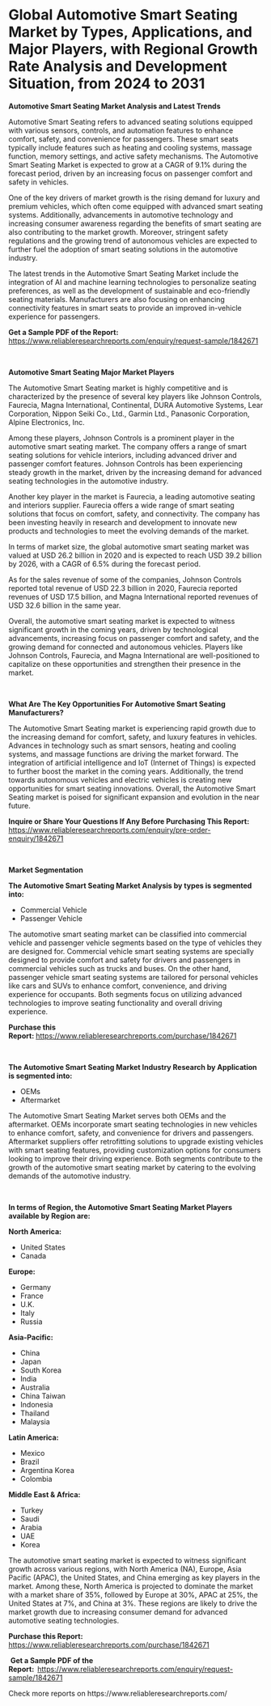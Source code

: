 <p><h1>Global Automotive Smart Seating Market by Types, Applications, and Major Players, with Regional Growth Rate Analysis and Development Situation, from 2024 to 2031</h1></p><p><strong>Automotive Smart Seating Market Analysis and Latest Trends</strong></p>
<p><p>Automotive Smart Seating refers to advanced seating solutions equipped with various sensors, controls, and automation features to enhance comfort, safety, and convenience for passengers. These smart seats typically include features such as heating and cooling systems, massage function, memory settings, and active safety mechanisms. The Automotive Smart Seating Market is expected to grow at a CAGR of 9.1% during the forecast period, driven by an increasing focus on passenger comfort and safety in vehicles.</p><p>One of the key drivers of market growth is the rising demand for luxury and premium vehicles, which often come equipped with advanced smart seating systems. Additionally, advancements in automotive technology and increasing consumer awareness regarding the benefits of smart seating are also contributing to the market growth. Moreover, stringent safety regulations and the growing trend of autonomous vehicles are expected to further fuel the adoption of smart seating solutions in the automotive industry.</p><p>The latest trends in the Automotive Smart Seating Market include the integration of AI and machine learning technologies to personalize seating preferences, as well as the development of sustainable and eco-friendly seating materials. Manufacturers are also focusing on enhancing connectivity features in smart seats to provide an improved in-vehicle experience for passengers.</p></p>
<p><strong>Get a Sample PDF of the Report:&nbsp;</strong> <a href="https://www.reliableresearchreports.com/enquiry/request-sample/1842671">https://www.reliableresearchreports.com/enquiry/request-sample/1842671</a></p>
<p>&nbsp;</p>
<p><strong>Automotive Smart Seating Major Market Players</strong></p>
<p><p>The Automotive Smart Seating market is highly competitive and is characterized by the presence of several key players like Johnson Controls, Faurecia, Magna International, Continental, DURA Automotive Systems, Lear Corporation, Nippon Seiki Co., Ltd., Garmin Ltd., Panasonic Corporation, Alpine Electronics, Inc.</p><p>Among these players, Johnson Controls is a prominent player in the automotive smart seating market. The company offers a range of smart seating solutions for vehicle interiors, including advanced driver and passenger comfort features. Johnson Controls has been experiencing steady growth in the market, driven by the increasing demand for advanced seating technologies in the automotive industry.</p><p>Another key player in the market is Faurecia, a leading automotive seating and interiors supplier. Faurecia offers a wide range of smart seating solutions that focus on comfort, safety, and connectivity. The company has been investing heavily in research and development to innovate new products and technologies to meet the evolving demands of the market.</p><p>In terms of market size, the global automotive smart seating market was valued at USD 26.2 billion in 2020 and is expected to reach USD 39.2 billion by 2026, with a CAGR of 6.5% during the forecast period.</p><p>As for the sales revenue of some of the companies, Johnson Controls reported total revenue of USD 22.3 billion in 2020, Faurecia reported revenues of USD 17.5 billion, and Magna International reported revenues of USD 32.6 billion in the same year.</p><p>Overall, the automotive smart seating market is expected to witness significant growth in the coming years, driven by technological advancements, increasing focus on passenger comfort and safety, and the growing demand for connected and autonomous vehicles. Players like Johnson Controls, Faurecia, and Magna International are well-positioned to capitalize on these opportunities and strengthen their presence in the market.</p></p>
<p>&nbsp;</p>
<p><strong>What Are The Key Opportunities For Automotive Smart Seating Manufacturers?</strong></p>
<p><p>The Automotive Smart Seating market is experiencing rapid growth due to the increasing demand for comfort, safety, and luxury features in vehicles. Advances in technology such as smart sensors, heating and cooling systems, and massage functions are driving the market forward. The integration of artificial intelligence and IoT (Internet of Things) is expected to further boost the market in the coming years. Additionally, the trend towards autonomous vehicles and electric vehicles is creating new opportunities for smart seating innovations. Overall, the Automotive Smart Seating market is poised for significant expansion and evolution in the near future.</p></p>
<p><strong>Inquire or Share Your Questions If Any Before Purchasing This Report:</strong> <a href="https://www.reliableresearchreports.com/enquiry/pre-order-enquiry/1842671">https://www.reliableresearchreports.com/enquiry/pre-order-enquiry/1842671</a></p>
<p>&nbsp;</p>
<p><strong>Market Segmentation</strong></p>
<p><strong>The Automotive Smart Seating Market Analysis by types is segmented into:</strong></p>
<p><ul><li>Commercial Vehicle</li><li>Passenger Vehicle</li></ul></p>
<p><p>The automotive smart seating market can be classified into commercial vehicle and passenger vehicle segments based on the type of vehicles they are designed for. Commercial vehicle smart seating systems are specially designed to provide comfort and safety for drivers and passengers in commercial vehicles such as trucks and buses. On the other hand, passenger vehicle smart seating systems are tailored for personal vehicles like cars and SUVs to enhance comfort, convenience, and driving experience for occupants. Both segments focus on utilizing advanced technologies to improve seating functionality and overall driving experience.</p></p>
<p><strong>Purchase this Report:&nbsp;</strong><a href="https://www.reliableresearchreports.com/purchase/1842671">https://www.reliableresearchreports.com/purchase/1842671</a></p>
<p>&nbsp;</p>
<p><strong>The Automotive Smart Seating Market Industry Research by Application is segmented into:</strong></p>
<p><ul><li>OEMs</li><li>Aftermarket</li></ul></p>
<p><p>The Automotive Smart Seating Market serves both OEMs and the aftermarket. OEMs incorporate smart seating technologies in new vehicles to enhance comfort, safety, and convenience for drivers and passengers. Aftermarket suppliers offer retrofitting solutions to upgrade existing vehicles with smart seating features, providing customization options for consumers looking to improve their driving experience. Both segments contribute to the growth of the automotive smart seating market by catering to the evolving demands of the automotive industry.</p></p>
<p>&nbsp;</p>
<p><strong>In terms of Region, the Automotive Smart Seating Market Players available by Region are:</strong></p>
<p>
    <p> <strong> North America: </strong>
        <ul>
            <li>United States</li>
            <li>Canada</li>
        </ul>
        </p> 
    <p> <strong> Europe: </strong>
        <ul>
            <li>Germany</li>
            <li>France</li>
            <li>U.K.</li>
            <li>Italy</li>
            <li>Russia</li>
        </ul>
        </p> 
    <p> <strong> Asia-Pacific: </strong>
        <ul>
            <li>China</li>
            <li>Japan</li>
            <li>South Korea</li>
            <li>India</li>
            <li>Australia</li>
            <li>China Taiwan</li>
            <li>Indonesia</li>
            <li>Thailand</li>
            <li>Malaysia</li>
        </ul>
        </p> 
    <p> <strong> Latin America: </strong>
        <ul>
            <li>Mexico</li>
            <li>Brazil</li>
            <li>Argentina Korea</li>
            <li>Colombia</li>
        </ul>
        </p> 
    <p> <strong> Middle East & Africa: </strong>
        <ul>
            <li>Turkey</li>
            <li>Saudi</li>
            <li>Arabia</li>
            <li>UAE</li>
            <li>Korea</li>
        </ul>
    </p>
    </p>
<p><p>The automotive smart seating market is expected to witness significant growth across various regions, with North America (NA), Europe, Asia Pacific (APAC), the United States, and China emerging as key players in the market. Among these, North America is projected to dominate the market with a market share of 35%, followed by Europe at 30%, APAC at 25%, the United States at 7%, and China at 3%. These regions are likely to drive the market growth due to increasing consumer demand for advanced automotive seating technologies.</p></p>
<p><strong>Purchase this Report: </strong><a href="https://www.reliableresearchreports.com/purchase/1842671">https://www.reliableresearchreports.com/purchase/1842671</a></p>
<p>&nbsp;<strong>Get a Sample PDF of the Report:&nbsp;&nbsp;</strong><a href="https://www.reliableresearchreports.com/enquiry/request-sample/1842671">https://www.reliableresearchreports.com/enquiry/request-sample/1842671</a></p>
<p><strong></strong></p>
<p>Check more reports on https://www.reliableresearchreports.com/</p>